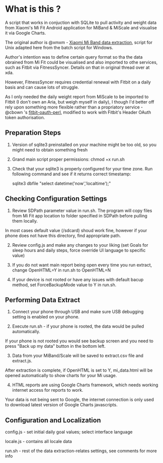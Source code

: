 # What is this ?

A script that works in conjuction with SQLite to pull activity and weight data from Xiaomi's Mi Fit Android application for MiBand & MiScale and visualise it via Google Charts.

The original author is @xmxm - [Xiaomi Mi Band data extraction](http://forum.xda-developers.com/general/accessories/xiaomi-mi-band-data-extraction-t3019156), script for Unix adapted here from the batch script for Windows. 

Author's intention was to define certain query format so tha the data obrained from Mi Fit could be visualised and also imported to othe services, such as Fitbit via FitnessSyncer. Details on that in original thread over at xda.

However, FitnessSyncer requires credential renewal with Fitbit on a daily basis and can cause lots of struggle. 

As I only needed the daily weight report from MiScale to be imported to Fitbit (I don't own an Aria, but weigh myself in daily), I though I'd better off rely upon something more flexible rather than a propriatory service - @cbown 's [fitbit-oauth-perl](https://github.com/Dolnor/fitbit-oauth-perl), modified to work with Fitbit's Header OAuth token authorisation. 


## Preparation Steps

1. Version of sqlite3 preinstalled on your machine might be too old, so you might need to obtain something fresh

2. Grand main script proper permissions: chmod +x run.sh

3. Check that your sqlite3 is properly configured for your time zone. Run following command and see if it returns correct timestamp:

	sqlite3 dbfile "select datetime('now','localtime');"


## Checking Configuration Settings

1. Review SDPath parameter value in run.sh. The program will copy files from Mi Fit app location to folder specified in SDPath before pulling them locally. 

In most cases default value (/sdcard) shoud work fine, however if your phone does not have this directory, find appropriate path.

2. Review config.js and make any changes to your liking (set Goals for sleep hours and daily steps, force override UI language to specific value)

3. If you do not want main report being open every time you run extract, change OpenHTML=Y in run.sh to OpenHTML=N

4. If your device is not rooted or have any issues with default bacup method, set ForceBackupMode value to Y in run.sh.


## Performing Data Extract

1. Connect your phone through USB and make sure USB debugging setting is enabled on your phone.

2. Execute run.sh - if your phone is rooted, the data would be pulled automatically. 

If your phone is not rooted you would see backup screen and you need to press "Back up my data" button in the bottom left.

3. Data from your MiBand/Scale will be saved to extract.csv file and extract.js. 

After extraction is complete, if OpenHTML is set to Y, mi_data.html will be opened automatically to show charts for your Mi usage.

4. HTML reports are using Google Charts framework, which needs working internet access for reports to work. 

Your data is not being sent to Google, the internet connection is only used to download latest version of Google Charts javascripts.


## Configuration and Localization

config.js - set initial daily goal values; select interface language

locale.js - contains all locale data

run.sh - rest of the data extraction-relates settings, see comments for more info

